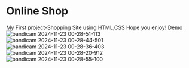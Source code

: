 # Online Shop
My First project-Shopping Site using HTML,CSS
Hope you enjoy!
[Demo](https://parniankarimian.github.io/my-project/)
![bandicam 2024-11-23 00-28-51-113](https://github.com/user-attachments/assets/a9fbcd85-773d-4622-ad36-5a8b3ec50167)
![bandicam 2024-11-23 00-28-44-501](https://github.com/user-attachments/assets/d2a570e5-3448-4e32-a4d3-0fede1969c3f)
![bandicam 2024-11-23 00-28-36-403](https://github.com/user-attachments/assets/7888ac48-a1b7-4667-bb82-465a6b891d0f)
![bandicam 2024-11-23 00-28-20-912](https://github.com/user-attachments/assets/3c2b665a-7992-4dd4-9fd7-6713c828b430)
![bandicam 2024-11-23 00-28-55-100](https://github.com/user-attachments/assets/80d895bc-2156-4914-b427-f51d130276ec)
